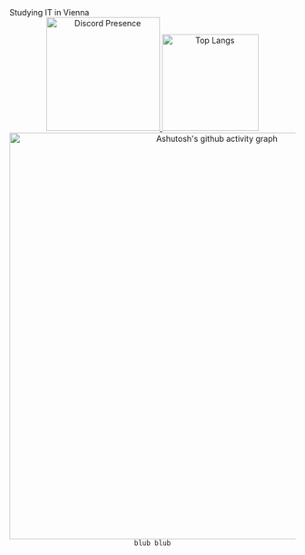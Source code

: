 <div>
    <div>
        Studying IT in Vienna
    </div>
  <div align="center"; gap="50px">
    <a href="https://discord.com/users/766350321638309958">
      <img src="https://lanyard.cnrad.dev/api/766350321638309958" alt="Discord Presence"  height="200">
    </a>
    <a href="https://github.com/anuraghazra/github-readme-stats">
      <img src="https://github-readme-stats.vercel.app/api/wakatime?username=aswa29&langs_count=8&size_weight=0.5&count_weight=0.5" alt="Top Langs" height="170">
    </a>
  </div>

  <div align="center">
    <a href="https://github.com/ashutosh00710/github-readme-activity-graph">
      <img src="https://github-readme-activity-graph.vercel.app/graph?username=aswaae&theme=react-dark" alt="Ashutosh's github activity graph" width="715">
    </a>
  </div>
  <div align="center">
      <code>blub blub</code>
  </div>
</div>
